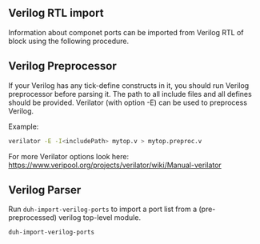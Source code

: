 ## Verilog RTL import

Information about componet ports can be imported from Verilog RTL of block using the following procedure.

## Verilog Preprocessor

If your Verilog has any tick-define constructs in it, you should run Verilog preprocessor before parsing it.
The path to all include files and all defines should be provided.
Verilator (with option -E) can be used to preprocess Verilog.

Example:

```bash
verilator -E -I<includePath> mytop.v > mytop.preproc.v
```

For more Verilator options look here: https://www.veripool.org/projects/verilator/wiki/Manual-verilator

## Verilog Parser

Run `duh-import-verilog-ports` to import a port list from a (pre-preprocessed) verilog top-level module.

```bash
duh-import-verilog-ports
```
